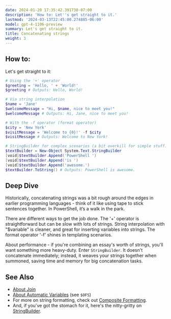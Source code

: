 ```yaml
---
date: 2024-01-20 17:35:42.391730-07:00
description: 'How to: Let''s get straight to it.'
lastmod: '2024-03-13T22:45:00.274885-06:00'
model: gpt-4-1106-preview
summary: Let's get straight to it.
title: Concatenating strings
weight: 3
---
```


## How to:
Let's get straight to it:

```PowerShell
# Using the '+' operator
$greeting = 'Hello, ' + 'World!'
$greeting # Outputs: Hello, World!

# Via string interpolation
$name = 'Jane'
$welcomeMessage = "Hi, $name, nice to meet you!"
$welcomeMessage # Outputs: Hi, Jane, nice to meet you!

# With the -f operator (format operator)
$city = 'New York'
$visitMessage = 'Welcome to {0}!' -f $city
$visitMessage # Outputs: Welcome to New York!

# StringBuilder for complex scenarios (a bit overkill for simple stuff)
$textBuilder = New-Object System.Text.StringBuilder
[void]$textBuilder.Append('PowerShell ')
[void]$textBuilder.Append('is ')
[void]$textBuilder.Append('awesome.')
$textBuilder.ToString() # Outputs: PowerShell is awesome.
```

## Deep Dive
Historically, concatenating strings was a bit rough around the edges in earlier programming languages - think of it like using tape to stick sentences together. In PowerShell, it’s a walk in the park.

There are different ways to get the job done. The '+' operator is straightforward but can be slow with lots of strings. String interpolation with "$variable" is cleaner, and great for inserting variables into strings. The format operator '-f' shines in templating scenarios.

About performance - if you're combining an essay's worth of strings, you'll want something more heavy-duty. Enter `StringBuilder`. It doesn't concatenate immediately; instead, it weaves your strings together when summoned, saving time and memory for big concatenation tasks.

## See Also
- [About Join](https://docs.microsoft.com/en-us/powershell/module/microsoft.powershell.core/about/about_join?view=powershell-7.3)
- [About Automatic Variables](https://docs.microsoft.com/en-us/powershell/module/microsoft.powershell.core/about/about_automatic_variables?view=powershell-7.3) (see `$OFS`)
- For more on string formatting, check out [Composite Formatting](https://docs.microsoft.com/en-us/dotnet/standard/base-types/composite-formatting).
- And, if you've got the stomach for it, here's the nitty-gritty on [StringBuilder](https://docs.microsoft.com/en-us/dotnet/api/system.text.stringbuilder?view=net-6.0).
